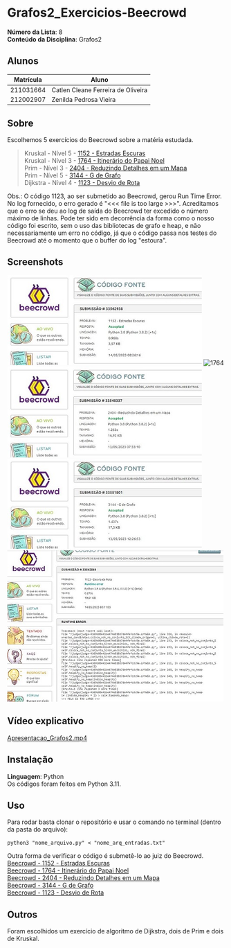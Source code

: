# Grafos2_Exercicios-Beecrowd

**Número da Lista**: 8<br>
**Conteúdo da Disciplina**: Grafos2<br>

## Alunos
| Matrícula | Aluno                              |
| --------- | ---------------------------------- |
| 211031664 | Catlen Cleane Ferreira de Oliveira |
| 212002907 | Zenilda Pedrosa Vieira             |

## Sobre 
Escolhemos 5 exercícios do Beecrowd sobre a matéria estudada. 

> Kruskal - Nível 5 - [1152 - Estradas Escuras](1152/Beecrowd_1152_Estradas_Escuras.py)<br>
> Kruskal - Nível 3 - [1764 - Itinerário do Papai Noel](1764/Beecrowd_1764_Itinerário_do_Papai_Noel.py)<br>
> Prim - Nível 3 - [2404 - Reduzindo Detalhes em um Mapa](2404/Beecrowd_2404_Reduzindo_Detalhes_em_um_Mapa.py)<br>
> Prim - Nível 5 - [3144 - G de Grafo](3144/Beecrowd_3144_G_de_Grafo.py)<br>
> Dijkstra - Nível 4 - [1123 - Desvio de Rota](1123/Beecrowd_1123_Desvio_de_Rota.py)<br>

Obs.: O código 1123, ao ser submetido ao Beecrowd, gerou Run Time Error. No log fornecido, o erro gerado é "<<< file is too large >>>". Acreditamos que o erro se deu ao log de saída do Beecrowd ter excedido o número máximo de linhas. Pode ter sido em decorrência da forma como o nosso código foi escrito, sem o uso das bibliotecas de grafo e heap, e não necessariamente um erro no código, já que o código passa nos testes do Beecrowd até o momento que o buffer do log "estoura". 

## Screenshots

![1152](1152/Submissao_Aceita_Beecrowd_1152_Estradas_Escuras.JPG)
![1764](1764/Submissao_Aceita_1764_Itinerário_do_Papai_Noel.jpg)<br>
![2404](2404/Submissao_Aceita_Beecrowd_2404_Reduzindo_Detalhes_em_um_Mapa.JPG)
![3144](3144/Submissao_Aceita_Beecrowd_3144_G_de_Grafo.JPG)<br>
![1123](1123/Submissao_RunTimeError_Beecrowd_1123_Desvio_de_Rota.JPG)

## Vídeo explicativo

[Apresentacao_Grafos2.mp4](Apresentacao_Grafos2.mp4)

## Instalação 
**Linguagem**: Python<br>
Os códigos foram feitos em Python 3.11.

## Uso 
Para rodar basta clonar o repositório e usar o comando no terminal (dentro da pasta do arquivo):

    python3 "nome_arquivo.py" < "nome_arq_entradas.txt"

Outra forma de verificar o código é submetê-lo ao juiz do Beecrowd.<br>
[Beecrowd - 1152 - Estradas Escuras](https://www.beecrowd.com.br/judge/pt/problems/view/1152)<br>
[Beecrowd - 1764 - Itinerário do Papai Noel](https://www.beecrowd.com.br/judge/pt/problems/view/1764)<br>
[Beecrowd - 2404 - Reduzindo Detalhes em um Mapa](https://www.beecrowd.com.br/judge/pt/problems/view/2404)<br>
[Beecrowd - 3144 - G de Grafo](https://www.beecrowd.com.br/judge/pt/problems/view/3144)<br>
[Beecrowd - 1123 - Desvio de Rota](https://www.beecrowd.com.br/judge/pt/problems/view/1123)<br>
    
## Outros 
Foram escolhidos um exercício de algoritmo de Dijkstra, dois de Prim e dois de Kruskal.
